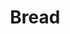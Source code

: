 ---
title: 'Bread'
thumbnail: 'https://acnhcdn.com/2.0/CookingIcon/FtrBreadbasketCropped.png'
ingredients:
  -
    id: 'flour'
    type: 'misc'
    quantity: 3
layout: '../../layouts/RecipeDetail.astro'
---